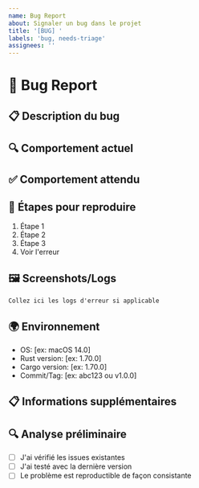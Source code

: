 ```yaml
---
name: Bug Report
about: Signaler un bug dans le projet
title: '[BUG] '
labels: 'bug, needs-triage'
assignees: ''
---
```


# 🐛 Bug Report

## 📋 Description du bug

<!-- Décrivez clairement et précisément le bug -->

## 🔍 Comportement actuel

<!-- Que se passe-t-il actuellement ? -->

## ✅ Comportement attendu

<!-- Que devrait-il se passer ? -->

## 🔬 Étapes pour reproduire

1. Étape 1
2. Étape 2
3. Étape 3
4. Voir l'erreur

## 🖼️ Screenshots/Logs

<!-- Ajoutez des captures d'écran ou des logs d'erreur -->

```log
Collez ici les logs d'erreur si applicable
```

## 🌍 Environnement

-   OS: [ex: macOS 14.0]
-   Rust version: [ex: 1.70.0]
-   Cargo version: [ex: 1.70.0]
-   Commit/Tag: [ex: abc123 ou v1.0.0]

## 📋 Informations supplémentaires

<!-- Toute autre information utile -->

## 🔍 Analyse préliminaire

<!-- Si vous avez des idées sur la cause du problème -->

-   [ ] J'ai vérifié les issues existantes
-   [ ] J'ai testé avec la dernière version
-   [ ] Le problème est reproductible de façon consistante
